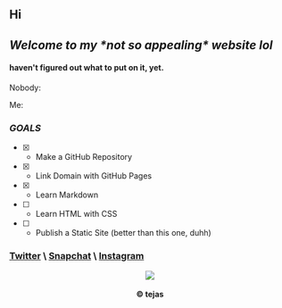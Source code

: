 ## Hi
## *Welcome to my \*not so appealing\* website lol*

#### haven't figured out what to put on it, yet.



Nobody:

Me:

### *GOALS*
- [x] - Make a GitHub Repository
- [x] - Link Domain with GitHub Pages
- [x] - Learn Markdown
- [ ] - Learn HTML with CSS
- [ ] - Publish a Static Site (better than this one, duhh)

### [Twitter](https://twitter.com/lltejasll) \ [Snapchat](https://snapchat.com/add/lltejasll) \ [Instagram](https://instagram.com/lltejasll)


<p align="center">
  <img src="https://raw.githubusercontent.com/AmplifyLow/XD/master/Resources/this-is-fine.gif">
  <br>
  <br>
  <b>&copy; tejas</b>
</p>
